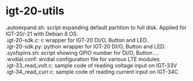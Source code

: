 # igt-20-utils
.autoexpand.sh: script expanding default partition to full disk. Applied for IGT-20/-21 with Debian 8 OS.<br />
.igt-20-sdk.c: c wrapper for IGT-20 DI/O, Button and LED. <br />
.igt-20-sdk.py: python wrapper for IGT-20 DI/O, Button and LED. <br />
.sysfspins.sh: script showing GPIO number for DI/O, Button.... <br />
.wvdial.conf: wvdial configuration file for various LTE modules <br />
.igt-33_read_volt.c: sample code of reading voltage input on IGT-33V <br />
.igt-34_read_curr.c: sample code of reading current input on IGT-34C <br />
